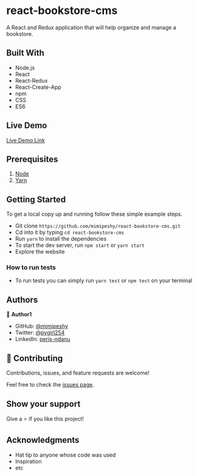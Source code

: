 # react-bookstore-cms
A React and Redux application that will help organize and manage a bookstore.

## Built With

- Node.js
- React
- React-Redux
- React-Create-App
- npm
- CSS
- ES6


## Live Demo

[Live Demo Link](https://stark-taiga-18224.herokuapp.com/)

## Prerequisites
1. [Node](https://nodejs.org/en/)
2. [Yarn](https://yarnpkg.com/)

## Getting Started

To get a local copy up and running follow these simple example steps.

- Git clone `https://github.com/mimipeshy/react-bookstore-cms.git`
- Cd into it by typing `cd react-bookstore-cms`
- Run `yarn` to install the dependencies
- To start the dev server, run `npm start` or `yarn start`
- Explore the website 

### How to run tests
- To run tests you can simply run `yarn test` or `npm test` on your terminal

## Authors

👤 **Author1**

- GitHub: [@mimipeshy](https://github.com/mimipeshy)
- Twitter: [@pygirl254](https://twitter.com/pygirl254)
- LinkedIn: [peris-ndanu](https://www.linkedin.com/in/peris-ndanu-405083193/)

## 🤝 Contributing

Contributions, issues, and feature requests are welcome!

Feel free to check the [issues page](https://github.com/mimipeshy/calculator-react/issues).

## Show your support

Give a ⭐️ if you like this project!

## Acknowledgments

- Hat tip to anyone whose code was used
- Inspiration
- etc

